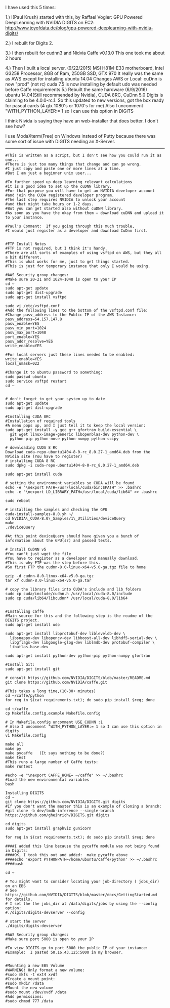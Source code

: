 I have used this 5 times:

1.) I(Paul Krush) started with this, by Raffael Vogler:
GPU Powered DeepLearning with NVIDIA DIGITS on EC2:
http://www.joyofdata.de/blog/gpu-powered-deeplearning-with-nvidia-digits/

2.) I rebuilt for Digits 2.

3.) I then rebuilt for cudnn3 and Nidvia Caffe v0.13.0 
	This one took me about 2 hours
	
4.) Then I built a local server. (9/22/2015)
	MSI H81M-E33 motherboard, Intel G3258 Processor, 8GB of Ram, 250GB SSD, GTX 970
	It really was the same as AWS except for installing ubuntu 14.04
	Changes AWS or Local:
		cuDnn is now "prod" (not rc) 
		cuda 7.5 is now installing by default
		udo was needed before Caffe requirements
5.) Rebuilt the same hardware (6/9/2016)  	
	ubuntu 14.04(Still recommended by Nvidia), CUDA 8RC, CuDnn 5.0 
	Digits is claiming to be 4.0.0-rc.1.
	So this updated to new versions, got the box ready for pascal cards (4 gtx 1080's or 1070's for me) 
	Also I uncomment "WITH_PYTHON_LAYER:= 1 so I can use this option in DIGITS	

I think Nivida is saying they have an web-installer that does better. I don't see how?

I use ModaXterm(Free) on Windows instead of Putty because there was some sort of issue with 
	DIGITS needing an X-Server. 
*************************************************************************
```
#This is written as a script, but I don't see how you could run it as one...
#There is just too many things that change and can go wrong. 
#I just copy and paste one or more lines at a time. 
#But I am just a beginner unix user...

#To further speed up deep learning relevant calculations 
#it is a good idea to set up the cuDNN library.
#For that purpose you will have to get an NVIDIA developer account
#and join the CUDA registered developer program. 
#The last step requires NVIDIA to unlock your account 
#and that might take hours or 1-2 days.
#But you can get started also without cuDNN library. 
#As soon as you have the okay from them – download cuDNN and upload it to your instance.

#Paul's Comment:  If you going through this much trouble, 
#I would just register as a developer and download CuDnn first. 


#FTP Install Notes
#FTP is not required, but I think it's handy. 
#There are all sorts of examples of using vsftpd on AWS, but they all a bit different. 
#This is what works for me, just to get things started. 
#This is just for temporary instance that only I would be using. 

#AWS Security group changes: 
#Make sure 20-21 and 1024-1048 is open to your IP
cd ~
sudo apt-get update
sudo apt-get dist-upgrade
sudo apt-get install vsftpd

sudo vi /etc/vsftpd.conf
#Add the following lines to the bottom of the vsftpd.conf file:
#Change pasv_address to the Public IP of the AWS Instance:
pasv_address=54.157.147.8
pasv_enable=YES
pasv_min_port=1024
pasv_max_port=1048
port_enable=YES
pasv_addr_resolve=YES
write_enable=YES

#For local servers just these lines needed to be enabled:
write_enable=YES
local_umask=022

#Change it to ubuntu password to something: 
sudo passwd ubuntu
sudo service vsftpd restart
cd ~


# don't forget to get your system up to date
sudo apt-get update
sudo apt-get dist-upgrade

#Installing CUDA 8RC
#Installation of required tools
#A menu pops up, and I just tell it to keep the local version:
sudo apt-get install -y gcc g++ gfortran build-essential \
  git wget linux-image-generic libopenblas-dev python-dev \
  python-pip python-nose python-numpy python-scipy
 
# downloading CUDA 8 RC
Download cuda-repo-ubuntu1404-8-0-rc_8.0.27-1_amd64.deb from the NVidia site (You have to register)
# installing CUDA 8 RC
sudo dpkg -i cuda-repo-ubuntu1404-8-0-rc_8.0.27-1_amd64.deb

sudo apt-get install cuda

# setting the environment variables so CUDA will be found
echo -e "\nexport PATH=/usr/local/cuda/bin:$PATH" >> .bashrc
echo -e "\nexport LD_LIBRARY_PATH=/usr/local/cuda/lib64" >> .bashrc
 
sudo reboot
 
# installing the samples and checking the GPU
cuda-install-samples-8.0.sh ~/
cd NVIDIA\_CUDA-8.0\_Samples/1\_Utilities/deviceQuery  
make 
./deviceQuery

#At this point deviceQuery should have given you a bunch of information about the GPU(s?) and passed tests. 

# Install CuDNN v5
#You can't just wget the file
#You have to register as a developer and manually download. 
#This is why FTP was the step before this. 
#So first FTP the cudnn-8.0-linux-x64-v5.0-ga.tgz file to home

gzip -d cudnn-8.0-linux-x64-v5.0-ga.tgz 
tar xf cudnn-8.0-linux-x64-v5.0-ga.tar

# copy the library files into CUDA's include and lib folders
sudo cp cuda/include/cudnn.h /usr/local/cuda-8.0/include
sudo cp cuda/lib64/libcudnn* /usr/local/cuda-8.0/lib64


#Installing caffe
#Main source for this and the following step is the readme of the DIGITS project.
sudo apt-get install udo

sudo apt-get install libprotobuf-dev libleveldb-dev \
  libsnappy-dev libopencv-dev libboost-all-dev libhdf5-serial-dev \
  libgflags-dev libgoogle-glog-dev liblmdb-dev protobuf-compiler \
  libatlas-base-dev
 
sudo apt-get install python-dev python-pip python-numpy gfortran

#Install Git:
sudo apt-get install git

# consult https://github.com/NVIDIA/DIGITS/blob/master/README.md
git clone https://github.com/NVIDIA/caffe.git   
 
#This takes a long time,(10-30+ minutes)
cd ~/caffe/python
for req in $(cat requirements.txt); do sudo pip install $req; done
 
cd ~/caffe
cp Makefile.config.example Makefile.config
 
# In Makefile.config uncomment USE_CUDNN :1 
# Also I uncomment "WITH_PYTHON_LAYER:= 1 so I can use this option in digits
vi Makefile.config

make all
make py
make pycaffe   (It says nothing to be done?)
make test
#This runs a large number of Caffe tests:
make runtest

#echo -e "\nexport CAFFE_HOME= ~/caffe" >> ~/.bashrc
#Load the new environmental variables
bash

Installing DIGITS
cd ~
git clone https://github.com/NVIDIA/DIGITS.git digits   
#If you don't want the master this is an example of cloning a branch:
#git clone -b dev/lmdb-inference --single-branch https://github.com/gheinrich/DIGITS.git digits

cd digits
sudo apt-get install graphviz gunicorn

for req in $(cat requirements.txt); do sudo pip install $req; done

####I added this line because the pycaffe module was not being found in Digits:
####OK, I took this out and added:  make pycaffe above
####echo 'export PYTHONPATH=/home/ubuntu/caffe/python' >> ~/.bashrc 
####bash 

cd ~

# You might want to consider locating your job-directory ( jobs_dir) on an EBS 
# See https://github.com/NVIDIA/DIGITS/blob/master/docs/GettingStarted.md for details. 
# I set the the jobs_dir at /data/digits/jobs by using the --config option:
#./digits/digits-devserver --config

# start the server
./digits/digits-devserver

#AWS Security group changes: 
#Make sure port 5000 is open to your IP

#To view DIGITS go to port 5000 the public IP of your instance:
#Example:  I pasted 50.16.43.125:5000 in my browser. 


#Mounting a new EBS Volume
#WARNING! Only format a new volume:
#sudo mkfs -t ext4 xvdf
#Create a mount point:
#sudo mkdir /data
#Mount the new volume
#sudo mount /dev/xvdf /data
#Add permissions:
#sudo chmod 777 /data
```
